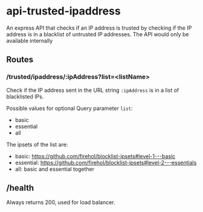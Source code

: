 # api-trusted-ipaddress

An express API that checks if an IP address is trusted by checking if the IP address is in a blacklist of untrusted IP addresses. The API would only be available internally

## Routes

### /trusted/ipaddress/:ipAddress?list=\<listName\>

Check if the IP address sent in the URL string `:ipAddress` is in a list of blacklisted IPs.

Possible values for optional Query parameter `list`:

- basic
- essential
- all

The ipsets of the list are:

- basic: <https://github.com/firehol/blocklist-ipsets#level-1---basic>
- essential: <https://github.com/firehol/blocklist-ipsets#level-2---essentials>
- all: basic and essential together

## /health

Always returns 200, used for load balancer.
